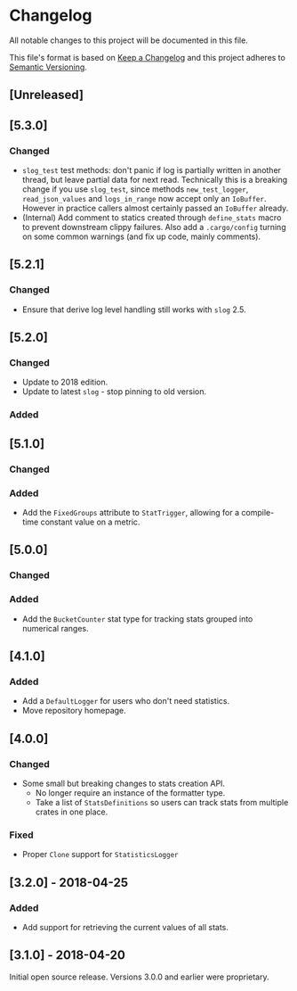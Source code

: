 # Changelog

All notable changes to this project will be documented in this file.

This file's format is based on [Keep a Changelog](http://keepachangelog.com/)
and this project adheres to [Semantic Versioning](http://semver.org/).

## [Unreleased]

## [5.3.0]
### Changed
- `slog_test` test methods: don't panic if log is partially written in another thread, but leave partial data for next read.
  Technically this is a breaking change if you use `slog_test`, since
  methods `new_test_logger`, `read_json_values` and `logs_in_range` now accept
  only an `IoBuffer`. However in practice callers almost certainly passed an
  `IoBuffer` already.
- (Internal) Add comment to statics created through `define_stats` macro to prevent downstream clippy failures. Also add a `.cargo/config` turning on some common warnings (and fix up code, mainly comments).

## [5.2.1]
### Changed
- Ensure that derive log level handling still works with `slog` 2.5.

## [5.2.0]
### Changed
- Update to 2018 edition.
- Update to latest `slog` - stop pinning to old version.

### Added

## [5.1.0]
### Changed
### Added
- Add the `FixedGroups` attribute to `StatTrigger`, allowing for a compile-time constant value on
a metric.

## [5.0.0]
### Changed
### Added
- Add the `BucketCounter` stat type for tracking stats grouped into numerical ranges.

## [4.1.0]
### Added
- Add a `DefaultLogger` for users who don't need statistics.
- Move repository homepage.

## [4.0.0]
### Changed
 - Some small but breaking changes to stats creation API.
   - No longer require an instance of the formatter type.
   - Take a list of `StatsDefinitions` so users can track stats from multiple crates in one place.

### Fixed
- Proper `Clone` support for `StatisticsLogger`

## [3.2.0] - 2018-04-25
### Added
- Add support for retrieving the current values of all stats.

## [3.1.0] - 2018-04-20
Initial open source release.
Versions 3.0.0 and earlier were proprietary.

